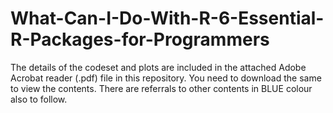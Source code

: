# What-Can-I-Do-With-R-6-Essential-R-Packages-for-Programmers

The details of the codeset and plots are included in the attached Adobe Acrobat reader (.pdf) file in this repository. 
You need to download the same to view the contents. There are referrals to other contents in BLUE colour also to follow.
